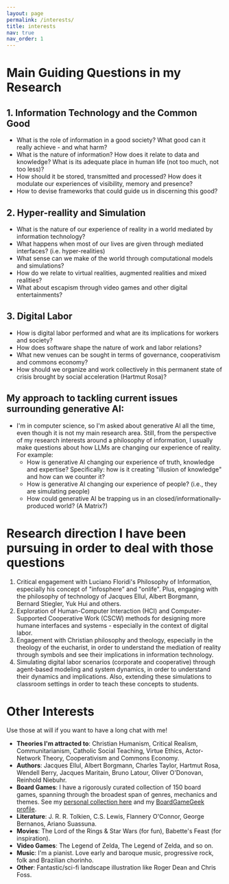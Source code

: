 ```yaml
---
layout: page
permalink: /interests/
title: interests
nav: true
nav_order: 1
---
```


# Main Guiding Questions in my Research

## 1. Information Technology and the Common Good
- What is the role of information in a good society? What good can it really achieve - and what harm?
- What is the nature of information? How does it relate to data and knowledge? What is its adequate place in human life (not too much, not too less)?
- How should it be stored, transmitted and processed? How does it modulate our experiences of visibility, memory and presence?
- How to devise frameworks that could guide us in discerning this good?

## 2. Hyper-reallity and Simulation
- What is the nature of our experience of reality in a world mediated by information technology?
- What happens when most of our lives are given through mediated interfaces? (i.e. hyper-realities)
- What sense can we make of the world through computational models and simulations?
- How do we relate to virtual realities, augmented realities and mixed realities?
- What about escapism through video games and other digital entertainments?

## 3. Digital Labor
- How is digital labor performed and what are its implications for workers and society?
- How does software shape the nature of work and labor relations?
- What new venues can be sought in terms of governance, cooperativism and commons economy?
- How should we organize and work collectively in this permanent state of crisis brought by social acceleration (Hartmut Rosa)?

## My approach to tackling current issues surrounding generative AI:
- I'm in computer science, so I'm asked about generative AI all the time, even though it is not my main research area. Still, from the perspective of my research interests around a philosophy of information, I usually make questions about how LLMs are changing our experience of reality. For example:
  - How is generative AI changing our experience of truth, knowledge and expertise? Specifically: how is it creating "illusion of knowledge" and how can we counter it?
  - How is generative AI changing our experience of people? (i.e., they are simulating people)
  - How could generative AI be trapping us in an closed/informationally-produced world? (A Matrix?)

# Research direction I have been pursuing in order to deal with those questions
1. Critical engagement with Luciano Floridi's Philosophy of Information, especially his concept of "infosphere" and "onlife". Plus, engaging with the philosophy of technology of Jacques Ellul, Albert Borgmann, Bernard Stiegler, Yuk Hui and others.
2. Exploration of Human-Computer Interaction (HCI) and Computer-Supported Cooperative Work (CSCW) methods for designing more humane interfaces and systems - especially in the context of digital labor.
3. Engagement with Christian philosophy and theology, especially in the theology of the eucharist, in order to understand the mediation of reality through symbols and see their implications in information technology.
4. Simulating digital labor scenarios (corporate and cooperative) through agent-based modeling and system dynamics, in order to understand their dynamics and implications. Also, extending these simulations to classroom settings in order to teach these concepts to students.

# Other Interests

Use those at will if you want to have a long chat with me!

- **Theories I'm attracted to**: Christian Humanism, Critical Realism, Communitarianism, Catholic Social Teaching, Virtue Ethics,   Actor-Network Theory, Cooperativism and Commons Economy.
- **Authors**: Jacques Ellul, Albert Borgmann, Charles Taylor, Hartmut Rosa, Wendell Berry, Jacques Maritain, Bruno Latour, Oliver O'Donovan, Reinhold Niebuhr.
- **Board Games**: I have a rigorously curated collection of 150 board games, spanning through the broadest span of genres, mechanics and themes. See my [personal collection here](https://fpasquinisantos.notion.site/boardgames) and my [BoardGameGeek profile](https://boardgamegeek.com/user/fpasquini).
- **Literature**: J. R. R. Tolkien, C.S. Lewis, Flannery O'Connor, George Bernanos, Ariano Suassuna.
- **Movies**: The Lord of the Rings & Star Wars (for fun), Babette's Feast (for inspiration).
- **Video Games**: The Legend of Zelda, The Legend of Zelda, and so on.
- **Music**: I'm a pianist. Love early and baroque music, progressive rock, folk and Brazilian chorinho.
- **Other**: Fantastic/sci-fi landscape illustration like Roger Dean and Chris Foss.